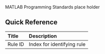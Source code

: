 MATLAB Programming Standards place holder

## Quick Reference

| Title 	| Description | 
| :--- | :--- |
| Rule ID 	|  Index for identifying rule |
